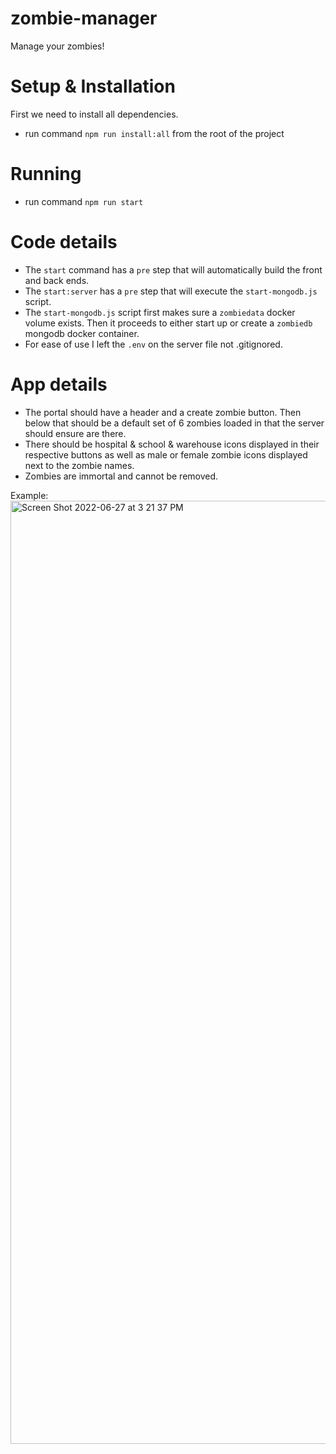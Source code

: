 # zombie-manager
Manage your zombies!

# Setup & Installation

First we need to install all dependencies.

- run command `npm run install:all` from the root of the project

# Running

- run command `npm run start`

# Code details

- The `start` command has a `pre` step that will automatically build the front and back ends.
- The `start:server` has a `pre` step that will execute the `start-mongodb.js` script.
- The `start-mongodb.js` script first makes sure a `zombiedata` docker volume exists. Then it proceeds to either start up or create a `zombiedb` mongodb docker container.
- For ease of use I left the `.env` on the server file not .gitignored.

# App details

- The portal should have a header and a create zombie button. Then below that should be a default set of 6 zombies loaded in that the server should ensure are there.
- There should be hospital & school & warehouse icons displayed in their respective buttons as well as male or female zombie icons displayed next to the zombie names.
- Zombies are immortal and cannot be removed.

Example:
<img width="1509" alt="Screen Shot 2022-06-27 at 3 21 37 PM" src="https://user-images.githubusercontent.com/7799494/176020626-e48db0fe-8dc5-472f-842f-7f31d4e07144.png">
